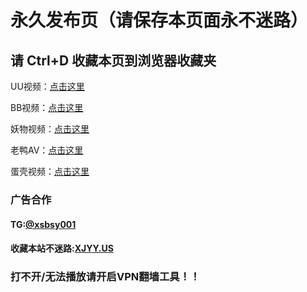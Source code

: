 <h1>永久发布页（请保存本页面永不迷路）</h1>
<h2>请 Ctrl+D 收藏本页到浏览器收藏夹</h2>


UU视频：<a href="https://www3.dksp.xyz">点击这里</a>


BB视频：<a href="https://www5.dksp.xyz">点击这里</a>

妖物视频：<a href="https://www4.dksp.xyz/">点击这里</a>

老鸭AV：<a href="https://www2.dksp.xyz/">点击这里</a>

蛋壳视频：<a href="https://www.dksp.xyz/">点击这里</a>



<h3>广告合作</h3>
        <h4>TG:<a href="https://t.me/xsbsy001/">@xsbsy001</a></h4>
        <h4>收藏本站不迷路:<a href="https://xjyy.us/">XJYY.US</a></h4>
		<h3>打不开/无法播放请开启VPN翻墙工具！！</h3>
